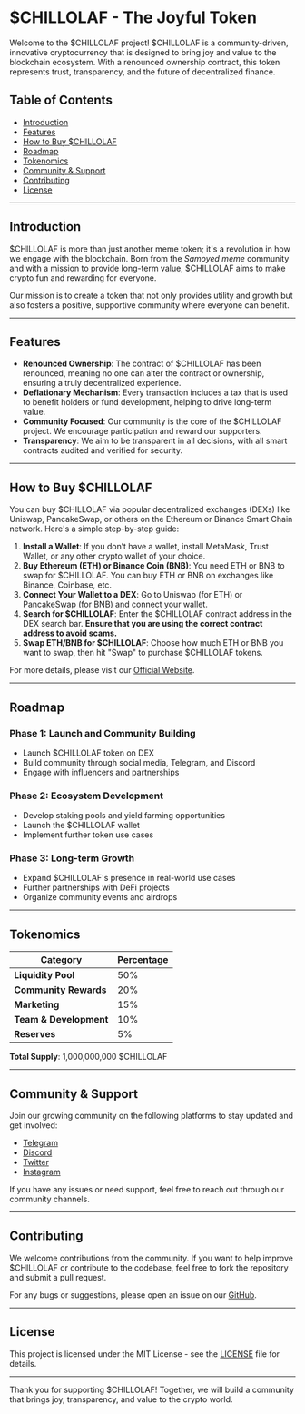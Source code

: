 # $CHILLOLAF - The Joyful Token

Welcome to the $CHILLOLAF project! $CHILLOLAF is a community-driven, innovative cryptocurrency that is designed to bring joy and value to the blockchain ecosystem. With a renounced ownership contract, this token represents trust, transparency, and the future of decentralized finance.

## Table of Contents
- [Introduction](#introduction)
- [Features](#features)
- [How to Buy $CHILLOLAF](#how-to-buy-chillolaf)
- [Roadmap](#roadmap)
- [Tokenomics](#tokenomics)
- [Community & Support](#community--support)
- [Contributing](#contributing)
- [License](#license)

---

## Introduction

$CHILLOLAF is more than just another meme token; it's a revolution in how we engage with the blockchain. Born from the *Samoyed meme* community and with a mission to provide long-term value, $CHILLOLAF aims to make crypto fun and rewarding for everyone.

Our mission is to create a token that not only provides utility and growth but also fosters a positive, supportive community where everyone can benefit.

---

## Features

- **Renounced Ownership**: The contract of $CHILLOLAF has been renounced, meaning no one can alter the contract or ownership, ensuring a truly decentralized experience.
- **Deflationary Mechanism**: Every transaction includes a tax that is used to benefit holders or fund development, helping to drive long-term value.
- **Community Focused**: Our community is the core of the $CHILLOLAF project. We encourage participation and reward our supporters.
- **Transparency**: We aim to be transparent in all decisions, with all smart contracts audited and verified for security.

---

## How to Buy $CHILLOLAF

You can buy $CHILLOLAF via popular decentralized exchanges (DEXs) like Uniswap, PancakeSwap, or others on the Ethereum or Binance Smart Chain network. Here's a simple step-by-step guide:

1. **Install a Wallet**: If you don’t have a wallet, install MetaMask, Trust Wallet, or any other crypto wallet of your choice.
2. **Buy Ethereum (ETH) or Binance Coin (BNB)**: You need ETH or BNB to swap for $CHILLOLAF. You can buy ETH or BNB on exchanges like Binance, Coinbase, etc.
3. **Connect Your Wallet to a DEX**: Go to Uniswap (for ETH) or PancakeSwap (for BNB) and connect your wallet.
4. **Search for $CHILLOLAF**: Enter the $CHILLOLAF contract address in the DEX search bar. **Ensure that you are using the correct contract address to avoid scams.**
5. **Swap ETH/BNB for $CHILLOLAF**: Choose how much ETH or BNB you want to swap, then hit "Swap" to purchase $CHILLOLAF tokens.

For more details, please visit our [Official Website](#).

---

## Roadmap

### Phase 1: Launch and Community Building
- Launch $CHILLOLAF token on DEX
- Build community through social media, Telegram, and Discord
- Engage with influencers and partnerships

### Phase 2: Ecosystem Development
- Develop staking pools and yield farming opportunities
- Launch the $CHILLOLAF wallet
- Implement further token use cases

### Phase 3: Long-term Growth
- Expand $CHILLOLAF's presence in real-world use cases
- Further partnerships with DeFi projects
- Organize community events and airdrops

---

## Tokenomics

| **Category**       | **Percentage** |
|--------------------|----------------|
| **Liquidity Pool** | 50%            |
| **Community Rewards** | 20%            |
| **Marketing**      | 15%            |
| **Team & Development** | 10%           |
| **Reserves**       | 5%             |

**Total Supply**: 1,000,000,000 $CHILLOLAF

---

## Community & Support

Join our growing community on the following platforms to stay updated and get involved:
- [Telegram](#)
- [Discord](#)
- [Twitter](#)
- [Instagram](#)

If you have any issues or need support, feel free to reach out through our community channels.

---

## Contributing

We welcome contributions from the community. If you want to help improve $CHILLOLAF or contribute to the codebase, feel free to fork the repository and submit a pull request.

For any bugs or suggestions, please open an issue on our [GitHub](#).

---

## License

This project is licensed under the MIT License - see the [LICENSE](#) file for details.

---

Thank you for supporting $CHILLOLAF! Together, we will build a community that brings joy, transparency, and value to the crypto world.
